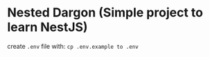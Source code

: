 # Nested Dargon (Simple project to learn NestJS)

create `.env` file with:
`cp .env.example to .env`